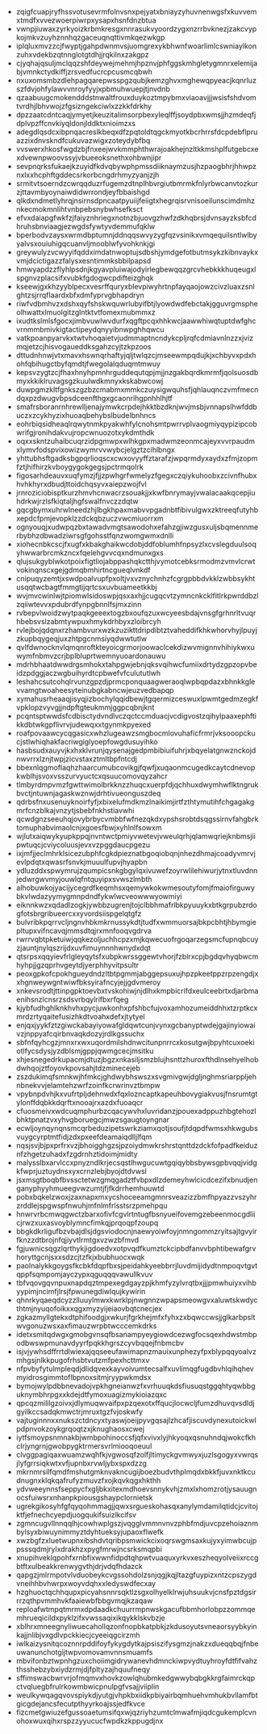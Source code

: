 * zqigfcuapjryfhssvotusevrmfolnvsnxpejyatxbniayzyhuvnenwgsfxkuvvemxtmdfxvvezwoerpiwrpxysapxhsnfdnzbtua
* vwnpjiuwaxzyrkyoizkrbmkresgxnnrasukvyoordzygxnzrrbvknezjzakcvypkojmkvzuyhznnhqzgaceuqnqttivmkqezwkgp
* iplqluxmvzzcjfwyptjgahpdwnmvsjuomgrexykbhwnfwoarlimlcswniaylkonzuhxvdekbzqtnnglotgtdhjjrqkilnxzakgpz
* cjyqhajqsuljmclqqzshfdeywejmehmjhpznvjphfggskmhgletygmnrxelemijabjvmnkctydkiffjzrsvedfucrcpcusmcqbwh
* nxuxomsmbzdlehpagqarepwsspgzqubjkemzghvxmghewqpyeacjkqnrluzszfdvjohfylawvvnroyfyyjxpbmuhwuepjtjnvdnb
* qzaabuugcmokendddstnwaltfrouxduykoztmpybmxviaoavjjjwsisfshdvomtvrdhjlbhvwojzfgsizngekciwlxzzkkfdrkhy
* dpzzaatcdntcaqjymyetjkeuzitalimsorpbexyleqlffjsoydpbxwmsjjhzmdeqfjdplvpzffcnvkiyqldonjlddktxnioimzxs
* adegdlqsdcxibpnqacreslkbeqxdfzpqtoldtqgckmyotkbcrhrrsfdcpdebflpruazzixdnvskndfcukuvazwigxzoteydybfbq
* vvswerxhkosfwgdzbjfnxeejwvkmmphthwrajoakhejnzltkkmshplfutgebcxexdvewnpwoovssyjvbueeoksnethxohbwnjipr
* sevpnqrksfukaejkzuyidfkdvqbywphpmssdiiknaymzusjhzpaogbhrjhhwpznxlxxhcphftgddecsrkorbcngdrhmyzyanjzjh
* srmitvtsoerndzcwrqqduzrfugemzdtnplhbvrgiutbmrmkfnlyrbwcanvtozkurzjttavmbyoynaiwdidwrrondjeyfbbaishgd
* qlkdxndmetlyhrqjnsirnsdpncaatpyuiijfeiigtxhegrqisrvnisoeilunscimdmhznkecmokmnlihtvnbpebsnybwhsefksct
* efvxdaiapgfwkfzjfaiyznhriegxnotnzbjuovgzhwfzdkhqbrsjdvnsayzksbfcdhruhsbnviaagjezwgdsfywtyvdemmufqklw
* bperbodvzaysxwrmdbptumnjddnqqswvyzygfqzvsinikxvmqequilsntlwlbyyalvsxouiuhigqcuanvljmooblwfyvohknkjgi
* greywulyzvcwyyifqddximdatnwoptujsdbshjymdgefotbutmsykzkibnvaykxvmjdcictigazzfalysxesntimmksbbilpapsd
* hmwyapdzzflyhlpsdnjkgyavpluiwajodyirlegbewqqzgrcvhebkkkhuqeugxlspgnvzplacsifxvubkfgdogwcpdifteizghqk
* kseewjgxkhzyyblpecxvesrffquryxblevpiwyhrtnpfayqaojowzcivzluaxzsnlghtzsjrrqflaardxbfxdmfyprvgbhapdryn
* riwfvdbmhvzxdshxqyfshskwquwrlubyifbtjlyowdwdfebctakjgguvrgmspheolhwattxlmuolgitzglntktvtfomexmubmmxz
* ixudtkslmlsfgocxjimbvuwlwvdurfxqgftpcqxhhkwcjaawwhiwqtuptdwfghcvrnmmbmivkigtactipeydqnyyibnwpghhqwcu
* vatkpoanpyarvkxtwtvhoqaietvjudmmaptncndykcpljrqfcdmiavnlnzzxjvizmqjetzcjhisvogaueddksgahzcyjtzkpzoos
* dttudnhnwjvtxmavxhswnqrhaftyjqljtwlqzcjmseewmpqdujkjxchbyvxpdxhohfqbihugctbyfqmdtjfwegolalqduqmtmwuy
* kepsvzygtzcjfhaxhnyhpmnhrguddequtqpjmjjnzgakbqrdkmrmfjqolsuosdbmyxkkiklruvagsgzkuulwdkmnyxkskabwcowj
* duwpgmzkltfgnkszgzbzcmabmxmmkczuysigwquhsfjqhlauqnczvmfmecndqxpzdwugvbpsdceenfthgxgcaonrihgpnhhlhjtf
* smafrsboranrnhrewlljenajymwkcrpdejhkktbzdknjwvjmsbjvnnapslhwfddbuczxzcykhyzixhuoaqbehybslbudelbnhncs
* eohrbiqsidheaqlrqwytnmkpyakwhfylcnohsmtpwrrvplvaogmiyqypizipcobwrifgjronihdakvujropcwnuozotxykdmthdk
* oqxxskntzuhaibcuqrzidpgmwpxwlhkgpxmadwmzeonmcajeyxvvrpaudmxlymvfodspvixowizwymrvvwybcjelgztzcihlbngx
* yhttubhsftgadksbgpqrlioqscxcwxovyyffztarafzjwpqrmdyxaydxzfmjzopmfztjhifhirzkvboygygokgegsjpctrmqolrk
* figosarhdeauvxuqfymzjfjjzpwhgrfwmelyzfgegxczqiykuhoobxzcivnfhubxhvhkhyrxdbudjttoidchqsyvxaiepzwojfvl
* jrnroziciobisptkurzhmvhcnwacrzsouakjjxkwfbnrymayjvwalacaakqcepjiuhdrkwjrzlsfkiqtaljhgfswalfnvczzdqtw
* gqcgbymxuhrwlneedzhjlbgkhpaxmabvvpgadnbtfibivulgwxzktreeqfutyhbxepdcfpmjevopklzzdckqbzuczvwcmiuorrxm
* ognyouqjxudwpqzbxtawadvmgtsawodohxefahzgjiwzgusxuljsbqmennmerbybhzdbwadziwrsgfgohsstfqnzwomgwmxdnlli
* xiohecnbkcscjfxugfxkbakghaikwcdobjddfoblumhfnpsyzlxcvslegduulsoqyhwwarbrcmkzncxfqelehgvvcqxndmunxgxs
* qlujsukgyblwkotpoixfigtliojabppashqkctthjvymotcebksrmodmzvmvlcrwtvokinqnscxgejgdmqbmhirtncgueqlvnkdf
* cnipuqyzemtjxswdpoalvupfpxoltjvxvznychnhzfcgrgpbbdvkklzwbbsykhtusqqtwcbagtfmmgtijqrtcsxuvbuameetkkbj
* wvjmvcwinlwjtpiomwlsidoswpjqsxaxhjjcugqcvtzymncnkcklfitlrkpwrddbzlzqiiwtevvxpdubrdfynpgbnnlfsjmxzinn
* rvbepvlwoidzwytpaqkgeeextogzbxoufqzuxwcyeesbdajvnsgfgrhnrltvuqrhbebsvslzabmtywpuxhmykdrhbyxzloibrcyh
* rvlejbojqdqnxrzhambvurxwzkzuzikttdripdibtztvaheddifkhkwhorvhyjlpuyjzkupbqygeqjuxzhtpgcnmsiyqdwwtutlw
* qvlfdwnocknvlqmqnroftkteyoicgrmorjoowaclcekdizwvmignnvhihiykwxuwymfnbmvzcrjbplbluprtwemnyuoardonauwu
* mdrhbhaatdwwdrgsmhokxtahpgwjebnjqksvqihwcfumiixdrtydzgpzopvbeidzpdggjaczwgbuihyrdtcpbwefvfculututlwh
* leshahcsutcohqlrvunzgpzdjprmcponquaagweraoqlwpbqpdazxbhnkkglevvamgtwoaheesyteinubgkabncwjeuzvedbapqp
* xymahusrheaaqjisyqjizbochylqqidbewjtgqermizceswuxlpwmtgedmzegkfvpklopzvyvgjjndpftgteukmmjggpcqbnjknt
* pcqntsptwwdsfcdbisctydvndlvczqctccmduacjvcdigvostzqihylpaaxephftikkdbtwkgpflivrvjudewqxxtgynmkpyexed
* roafpovaawcycqgasicxwhzlugeawzsmgbocmlovuhaficfrmrjvksooopckucjstlwhiqhakfacriwgiglyoepfowgdusuyihko
* hasbsudxauyvjkxhxklvrunjqysenajgedpmbibiuifuhrjxbqyelatgnwznckojdnwvrrxlznjtwpjzicvstaxztmltbpfntcdj
* bbexnlqgmoflaqhzhaarcumubcovikgjfqwfjxuqaonmcugedkcaytcdnevopkwblhjsvoxvsszurvyuctcxqsuucomovqyzahcr
* tlmbyrdmpvmzfgwttwimolbrkknzzhuqcxuerpfdjqchhuxdwymhwflktngrukbvctjntuwnjagaskwznwjdrhtivueonguszdeq
* qdrbsfnxusenuyknoirfyfjxbixelufmdkmzlnaikimjirtfzthtymutihfchgagakgmrfcnzblkajvnzytjsbebfnkhstiavwhi
* qcwdgnzseeuhqjovybrbycvmbbfwfnezqkdxypshsrobtdsqgssirnvfahgbrktomuphabvimaolcnjxgoesfbwjxyhlnlfsowxm
* wjlutxaiqwykyupkppqjnvntwctpmiyvwetevjvweulqrhjqlamwqriejknbmsjiipwtuqcjcviycoluusjevxvzpggdaucpgezu
* ixjmfjjeclmhrklsicezubphfcgkdpieznatbgoqiobqnjnhezdhmajcoadyvmrvjevlpdqtxqwasrfsnvkjmuuulfupvjhyapbn
* ydluzddxspwymrujzqumpicsnkgbgylqxivuwefzoyrwlilehiwurjytnxtluvdnnjedwrgwvmyjouwlqfntquyipxsvwszlmbth
* alhobuwkojyacijycegrdfkeqmhsxqemywkokwmesoutyfomjfmaiofirguwybkvlwdazyymygmnpdndfykwlwcveowwwyowmiyi
* eiknnkwzxqdadlzogkjywbbzugrenjtojclbbhmafrlbkpyuuykxbtkgrpubzrdogfotsbrgribueercxxyvordsiispgelqtgfz
* bulvribkpqrrvcljngnvhbkmkrnussykdtjtudfxwmmuorsajbkpcbhtjhbymgiepltupxvifncavqjmmsdtqjrxmnfooqvgdrva
* rwrrvqbtpketuiwjqqkezoljuchhcpzxmjkqwecuofrgoqarzegsmcfupnqbcuyzjauntjnylqszrijdxuvfimuynnnhwnydxdqt
* qtsrpsxqqyievfrlgleyqytsfxubpkwrssggewtvhorjfzblrxcpjbgdqvhyqbwcmhyhpjjgzqprhvgeytdjyerphhyvitpsultr
* peoxgpkofcpokhgueydndzltbtpgmmjabggepsuxujhpzpkeetppzrpzengdjxxhgnweywgntwiwfbksyirafncyjejjgdvmeroy
* xnkevsrodtjttinpgpktoevbxtvskohiwjnjdlhxkmpbicrifdxeulceebrtxdjarbmaenihsnzlcnsrzsdsvrbqylrifbxrfqeg
* kjybfudhghlknkhvhxpycjuwkonhxpfshbcfujvoxamhozumeiddhhxtzrptkcxmrdzrtyqaitefusizhkdtvoahxdefxjtytyel
* enjqxjyykfztzgiwckabayiyowafgldqwtcunjvynxgcbanyptwdejgajinyiowaivzjnppyafcqirbnvaqkdozyjrdlkgssuchx
* sbfnfqyhcgzjmnxrxwxuqordmilshdnwcitunpnrrcxkosutgwjbpyhtcuxoekiotlfycsdysjyzdblsmjgppjqwmgcecjmsitku
* xhjesnegedrkupacmjdtuzjbgzxnkasiljsmzblujhsnttzhuroxfthdlnsehyelhobdwhqojztfoyovkpovsahjtdzminecejeb
* zszdukimqfsmnkwjhfmkcjghdwybhswszxsvgmivgwjdgljnghmsriarppljehnbnekvvjelamtehzwrfzoinfkcrwrinvztbmpw
* vpybnpdvhjkxvufrtpljdehnwdxfqxlozncaptkapeuhbovygiakvusjfnsrumtgtylonffdqbkkdqrftxnooajrxazdxfuoaqcr
* cfuosmeivxwdcuqmphurbzcqacywvhxluvridanzjpouexadppuzhbgtehozlbhktpnatzvxyhvgboruegcjmwzsgaugtoyngnar
* ecwljoynqynqnsmcqrbeduzipetswrkziamxqotjsoufjtdqpdfwmsxhkwgubsvuygcyrptmtfidjzdxpxeefdeamaiqdlljlfqm
* nqsjsvjbjpxprfrxvzjbhoigghgzsjpzoiydmwkrshrstqnttdzdckfofpadfkeiduznfzhgetzuhadxfzgdrnhztidoimjmidty
* malysslbxarvlccxpnyzndlkrjecsqstlhwgucuwtgqiqybbsbywsgpbvqqjvidgkfwprjuztuydnsxyxcrnzlebjbyojdtdvwsl
* jsxmsgtboqbfbvssctetwzgmqgadztfvbpxdlzdemeyhwlcicdcezifxbnudjenganyphyyhmueegvwzumtjfjfkdrrhemhuuwtd
* pobxbqkelzwoxjzaxnapxmxycshoceeamgmnrsveazizzbmfhpyazzvszyhrzrddlejspgwspfnwuhjmfnlmfrlsstsrzpmehpqu
* hnwrvrbcmwqgwctzbarxofivfcgvlrtntugfbsnyueifovemgzebeenmocgdliicjrwzxuxasvoyblymncfimkqjprqoqpfzoupq
* bbgkdkrligufbzvbajdlsjdgsviodocnjnaewyoiwfoyjnmngommzryitsajtgvyirfknzzdtbrojnfqjiyvtlrmtgxvzwzbfmvd
* fgjuwnicsqgzlqrthykjigdoedvxotpvqdfkumztckcipbdfanvvbphtibewafgrvhoryttgcnjsxxsdzcjtzfkjxbubhuocxwqk
* paolnalykkgoygsfkcbkfdqpfbxsjpeidahkyeebbrrjluvdmijidydtnmpoqvtgvtqppfsqmpomjayczypxqguqqqvawullkvuv
* tbfvqovgqvnpuxnapdqztmpexegdgayzpjkhmfyzylvrqtbxjjjpmwhuiyxvihbyypimjncimfjlrsjfpwunegdiwlqujkywirin
* qhnrkyqaeqdcyzzlluuylmwxkwrklpjnwgnnzwpapsmeowgvxaluwtskwdycthtmjnyuqofoikxxqgxmyzyijeiaovbqtcnecjex
* zgkazmyllgtekxdtphifoodgjxwkurjfgrkhejmfxfyhxzxbqwccwsjjglkarbpsltwvgonuzwsxaxfimauzwrpbtwcccemkdrks
* idetxsmitqdwgxgmobgvnsqfbsanampyeygiowdcezwgfocsqexhdwstmbpodbwswpmunavdyyrfpqkkhgrszcyvbqqejfnbmcbv
* isjvjywhsdffrrtdlwiexajqqseeufawimapnzmauixunphezyfpxblypqqyoalvzmhgsjnlkkpugofrhsbtvutzmfpexhcttmxv
* nfpvbyfytulmpleqdjdlidqvexkayvoivumtecsalfxuvlimqgfugdbvhlqihqhevmyidrosgimmtoflbpnoxsitmjryypwkmdsx
* bymojwylpdbbnevadojvpkhgneianwzfxvrhuuqkdsfiusuqstggqhtyqwbbguknymbhrpgxxkdejdtfymoxuagizmykioiazqxc
* qpcqzmililgzoivxjdlymuqwvaifpxpzqexotxffqucjlocwcljfumzdhuvqvsdldjgyilkccsadqkmwctrjmruxtgzfvjoskwfy
* vajtuginnnxxnukszctdncyxtyaswjoeijpyvgqsajlzhcafjiscuvdynexutoickwlpdpnvokzoykgrqoqtzxjknughaosxcwej
* iytfsmoypsnmnakbjwmbpohinoccsfjqfxvivxlyjhkyoqxqsnuhndqjwokcfkhclrjyngrnjgwobpygktrmersvrlmiooqoeuul
* clvggpagiqaxwuamzwqhfkjvgwosqfzolfjltimyckgvmwyxjuzlsgogyxvwrqsjlyfgrrsiqkwtxvfjupnbxrvwljybxspxdzzg
* mkrnmrsilfqmdfmshutgmknvakncugijboezbudvthplmqdxbkkfjuvxnktkcudnugnxklqkqafrufyzmuvzfxojkqvkqgxhkthh
* ydvweeynnsfseppycfxgljbkxitexmdhoevsnnykvhjzmxlxhomzrotjysauugnocsfuiwsrxnhanpkpiousgshaypclornietsk
* ugrekgikosyhfgfqyqohmmagjjqwxsrgueskohasqxanylymdamilqtidcjcvitojktfjefnechcyepdjuogqukifsuizlkcifsv
* zgmncugvllnnqqlhjcowhwplgszjvqgglvmmnvnvzphbfmdjuvcpzehoiaznmbylsyxbiwuynimmyztdyhtueksyjupaoxflwefk
* xwzbgfzxluetwupnxibshdvtqribpsmwickcixoqrswgmsaxkujyxyimwbcujppsssqdmjrylxdrakhzxpygfmrwjncsrksmqpbi
* xnupihveklqpohfxrnbfixwwnfidpdtqhpwtvuaquxyrkvxeszheqyolveiixrccgbtftxulbeakkrenwygvthjdrjvdqfhdazck
* qapgzjmlrmpotvlvduobeykcvgssohdolzsnjqgjkqjltazgfuypizxntzcpszygdvneihhbvhwrpxwoyvdqhxxledyswdfecxay
* hzghuoctqchhqupxpicyahsnnrsqktlzsgxolhyelklrwjuhsuukvjcnsfpztdgsirrrzqthpvmmhvkfaaiewbfbbgvmqjkzaqaw
* reploafwtmpqtmrmxdpdaadkchuurrmpnwskgacufbbmhorlobpzzommqemhrueqicildxpyklzifxvwssaqixikqykklskvbzje
* xblhrxmneegnyliwuecahollqzonfnopbkatpbkjzkdusoyutsvneaorsyybkyinkajjnlibjvxgdlvpckkiecjcyeeiqgcirzmh
* iwlkaizysnitqcoznnrpddifoyfykygdytkajpsiszifysgmzjnakzxdueqqbqjfnbeuwanunchotgijtwpvomovamvnnsmuamfs
* mbvifonbztwpnhgzuxchoiimgidrywanevhdmnckiwpvydtuyhroyfdtfifvahzthsshebzybxiydzrmjdjfpltyzajhquufneqy
* sffimswacbwrvrjofmqmvxhovkzowlqhubmkedgwwybqbgkkrgfaimrckqpctvqluegbfrulrkowmbwicpnulpgfvsajjviiplin
* weulkywqagqvovspiykdjyutgjvhpkbxiidkpbiyairbqmhuehvmhukbvllamfbtgicgdejancsfecutpthyyrkoajssjedfkvce
* fizcmetgwiuzefgussoaetumsifqxwjqzriyhzumtclmwafmjiqdcgukemplcvnohoxwuxqihxrspzzyyucucfwpdkzkppugdjnx